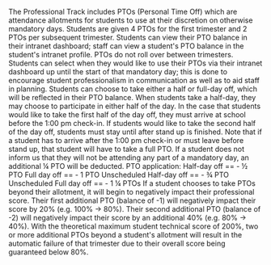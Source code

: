 The Professional Track includes PTOs (Personal Time Off) which are attendance allotments for students to use at their discretion on otherwise mandatory days. Students are given 4 PTOs for the first trimester and 2 PTOs per subsequent trimester. Students can view their PTO balance in their intranet dashboard; staff can view a student's PTO balance in the student's intranet profile. PTOs do not roll over between trimesters.
Students can select when they would like to use their PTOs via their intranet dashboard up until the start of that mandatory day; this is done to encourage student professionalism in communication as well as to aid staff in planning. Students can choose to take either a half or full-day off, which will be reflected in their PTO balance. When students take a half-day, they may choose to participate in either half of the day. In the case that students would like to take the first half of the day off, they must arrive at school before the 1:00 pm check-in. If students would like to take the second half of the day off, students must stay until after stand up is finished. Note that if a student has to arrive after the 1:00 pm check-in or must leave before stand up, that student will have to take a full PTO. If a student does not inform us that they will not be attending any part of a mandatory day, an additional ¼ PTO will be deducted.
PTO application: 
Half-day off == - ½ PTO
Full day off == - 1 PTO
Unscheduled Half-day off == - ¾ PTO
Unscheduled Full day off == - 1 ¼ PTOs
If a student chooses to take PTOs beyond their allotment, it will begin to negatively impact their professional score. Their first additional PTO (balance of -1) will negatively impact their score by 20% (e.g. 100% -> 80%). Their second additional PTO (balance of -2) will negatively impact their score by an additional 40% (e.g. 80% -> 40%). With the theoretical maximum student technical score of 200%, two or more additional PTOs beyond a student's allotment will result in the automatic failure of that trimester due to their overall score being guaranteed below 80%.
